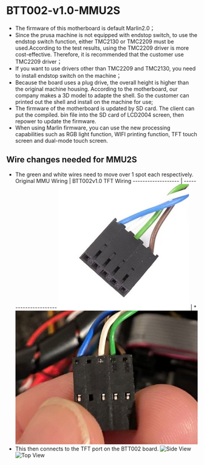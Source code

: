 # BTT002-v1.0-MMU2S
* The firmware of this motherboard is default Marlin2.0；
* Since the prusa machine is not equipped with endstop switch, to use the endstop switch function, either TMC2130 or TMC2209 must be used.According to the test results, using the TMC2209 driver is more cost-effective. Therefore, it is recommended that the customer use TMC2209 driver；
* If you want to use drivers other than TMC2209 and TMC2130, you need to install endstop switch on the machine；
* Because the board uses a plug drive, the overall height is higher than the original machine housing. According to the motherboard, our company makes a 3D model to adapte the shell. So the customer can printed out the shell and install on the machine for use;
* The firmware of the motherboard is updated by SD card. The client can put the compiled. bin file into the SD card of LCD2004 screen, then repower to update the firmware.
* When using Marlin firmware, you can use the new processing capabilities such as RGB light function, WIFI printing function, TFT touch screen and dual-mode touch  screen.
## Wire changes needed for MMU2S
* The green and white wires need to move over 1 spot each respectively.
   Original MMU Wiring | BTT002v1.0 TFT Wiring
   ------------------- | ----------------------
   ![Original MMU Wiring](/images/Original%20MMU.jpg) | *![BTT002v1.0 TFT Wiring](/images/Fixed%20mmu.jpeg)
* This then connects to the TFT port on the BTT002 board.
  ![Side View](/images/mmu1.jpeg)
  ![Top View](/images/mmu2.jpeg)
